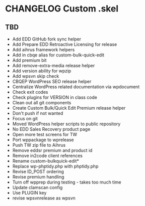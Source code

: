 # CHANGELOG Custom .skel

## TBD
* Add EDD GitHub fork sync helper
* Add Prepare EDD Retroactive Licensing for release
* Add aihrus framework helpers
* Add in cbqe alias for custom-bulk-quick-edit
* Add premium bit
* Add remove-extra-media release helper
* Add version ability for wpzip
* Add wpsvn skip check
* CBQEP WordPress SEO release helper
* Centralize WordPress related documentation via wpdocument
* Check exit codes
* Check plugins for VERSION in class code
* Clean out all git components
* Create Custom Bulk/Quick Edit Premium release helper
* Don't push if not wanted
* Focus on git
* Moved WordPress helper scripts to public repository
* No EDD Sales Recovery product page
* Open more test screens for TW
* Port wppackage to wprelease
* Push TW zip file to Aihrus
* Remove eddsr premium and product id
* Remove in2code client references
* Rename custom-bulkquick-edit*
* Replace wp-phptidy.php with phptidy.php
* Revise ID_POST ordering
* Revise premium handling
* Turn off wpprep during testing - takes too much time
* Update clamscan config
* Use PLUGIN key
* revise wpsvnrelease as wpsvn
